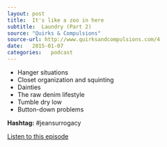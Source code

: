 ```yaml
---
layout: post
title:  It's like a zoo in here
subtitle:  Laundry (Part 2)
source: "Quirks & Compulsions"
source-url: http://www.quirksandcompulsions.com/4
date:   2015-01-07
categories:   podcast
---
```


* Hanger situations
* Closet organization and squinting
* Dainties
* The raw denim lifestyle
* Tumble dry low
* Button-down problems

<p class="sans-s"><strong>Hashtag:</strong> #jeansurrogacy</p>

<div class="spacing-above">
  <a href="http://www.quirksandcompulsions.com/4" class="primary-button">Listen to this episode</a>
</div>

